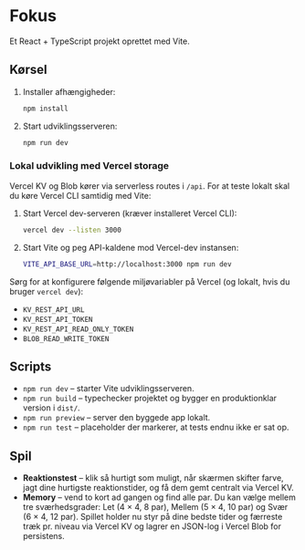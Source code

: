 # Fokus

Et React + TypeScript projekt oprettet med Vite.

## Kørsel

1. Installer afhængigheder:
   ```bash
   npm install
   ```
2. Start udviklingsserveren:
   ```bash
   npm run dev
   ```

### Lokal udvikling med Vercel storage

Vercel KV og Blob kører via serverless routes i `/api`. For at teste lokalt skal du køre
Vercel CLI samtidig med Vite:

1. Start Vercel dev-serveren (kræver installeret Vercel CLI):
   ```bash
   vercel dev --listen 3000
   ```
2. Start Vite og peg API-kaldene mod Vercel-dev instansen:
   ```bash
   VITE_API_BASE_URL=http://localhost:3000 npm run dev
   ```

Sørg for at konfigurere følgende miljøvariabler på Vercel (og lokalt, hvis du bruger `vercel dev`):

- `KV_REST_API_URL`
- `KV_REST_API_TOKEN`
- `KV_REST_API_READ_ONLY_TOKEN`
- `BLOB_READ_WRITE_TOKEN`

## Scripts

- `npm run dev` – starter Vite udviklingsserveren.
- `npm run build` – typechecker projektet og bygger en produktionklar version i `dist/`.
- `npm run preview` – server den byggede app lokalt.
- `npm run test` – placeholder der markerer, at tests endnu ikke er sat op.

## Spil

- **Reaktionstest** – klik så hurtigt som muligt, når skærmen skifter farve, jagt dine hurtigste reaktionstider, og få dem gemt centralt via Vercel KV.
- **Memory** – vend to kort ad gangen og find alle par. Du kan vælge mellem tre sværhedsgrader: Let (4 × 4, 8 par), Mellem (5 × 4, 10 par) og Svær (6 × 4, 12 par). Spillet holder nu styr på dine bedste tider og færreste træk pr. niveau via Vercel KV og lagrer en JSON-log i Vercel Blob for persistens.
